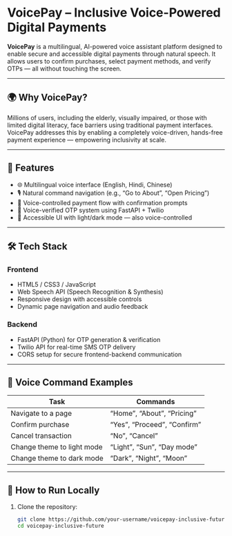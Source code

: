 # VoicePay – Inclusive Voice-Powered Digital Payments

**VoicePay** is a multilingual, AI-powered voice assistant platform designed to enable secure and accessible digital payments through natural speech. It allows users to confirm purchases, select payment methods, and verify OTPs — all without touching the screen.

---

## 🌍 Why VoicePay?

Millions of users, including the elderly, visually impaired, or those with limited digital literacy, face barriers using traditional payment interfaces. VoicePay addresses this by enabling a completely voice-driven, hands-free payment experience — empowering inclusivity at scale.

---

## 🔧 Features

- 🌐 Multilingual voice interface (English, Hindi, Chinese)
- 🎙️ Natural command navigation (e.g., “Go to About”, “Open Pricing”)
- 🔁 Voice-controlled payment flow with confirmation prompts
- 🔐 Voice-verified OTP system using FastAPI + Twilio
- 🎨 Accessible UI with light/dark mode — also voice-controlled

---

## 🛠 Tech Stack

### Frontend
- HTML5 / CSS3 / JavaScript
- Web Speech API (Speech Recognition & Synthesis)
- Responsive design with accessible controls
- Dynamic page navigation and audio feedback

### Backend
- FastAPI (Python) for OTP generation & verification
- Twilio API for real-time SMS OTP delivery
- CORS setup for secure frontend-backend communication

---

## 🧪 Voice Command Examples

| Task                        | Commands                     |
|-----------------------------|------------------------------|
| Navigate to a page          | “Home”, “About”, “Pricing”   |
| Confirm purchase            | “Yes”, “Proceed”, “Confirm”  |
| Cancel transaction          | “No”, “Cancel”               |
| Change theme to light mode  | “Light”, “Sun”, “Day mode”   |
| Change theme to dark mode   | “Dark”, “Night”, “Moon”      |

---

## 🚀 How to Run Locally

1. Clone the repository:
   ```bash
   git clone https://github.com/your-username/voicepay-inclusive-future.git
   cd voicepay-inclusive-future

